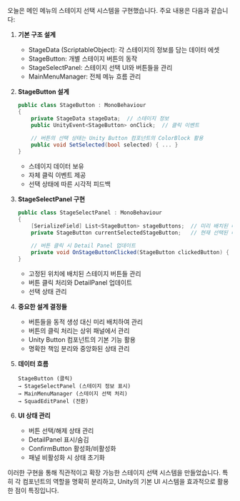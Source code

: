 오늘은 메인 메뉴의 스테이지 선택 시스템을 구현했습니다. 주요 내용은 다음과 같습니다:

1. **기본 구조 설계**
   - StageData (ScriptableObject): 각 스테이지의 정보를 담는 데이터 에셋
   - StageButton: 개별 스테이지 버튼의 동작 
   - StageSelectPanel: 스테이지 선택 UI와 버튼들을 관리
   - MainMenuManager: 전체 메뉴 흐름 관리

2. **StageButton 설계**
   ```csharp
   public class StageButton : MonoBehaviour
   {
       private StageData stageData;  // 스테이지 정보
       public UnityEvent<StageButton> onClick;  // 클릭 이벤트
       
       // 버튼의 선택 상태는 Unity Button 컴포넌트의 ColorBlock 활용
       public void SetSelected(bool selected) { ... }
   }
   ```
   - 스테이지 데이터 보유
   - 자체 클릭 이벤트 제공
   - 선택 상태에 따른 시각적 피드백

3. **StageSelectPanel 구현**
   ```csharp
   public class StageSelectPanel : MonoBehaviour
   {
       [SerializeField] List<StageButton> stageButtons;  // 미리 배치된 버튼들
       private StageButton currentSelectedStageButton;   // 현재 선택된 버튼
       
       // 버튼 클릭 시 Detail Panel 업데이트
       private void OnStageButtonClicked(StageButton clickedButton) { ... }
   }
   ```
   - 고정된 위치에 배치된 스테이지 버튼들 관리
   - 버튼 클릭 처리와 DetailPanel 업데이트
   - 선택 상태 관리

4. **중요한 설계 결정들**
   - 버튼들을 동적 생성 대신 미리 배치하여 관리
   - 버튼의 클릭 처리는 상위 패널에서 관리
   - Unity Button 컴포넌트의 기본 기능 활용
   - 명확한 책임 분리와 중앙화된 상태 관리

5. **데이터 흐름**
   ```
   StageButton (클릭) 
   → StageSelectPanel (스테이지 정보 표시) 
   → MainMenuManager (스테이지 선택 처리)
   → SquadEditPanel (전환)
   ```

6. **UI 상태 관리**
   - 버튼 선택/해제 상태 관리
   - DetailPanel 표시/숨김
   - ConfirmButton 활성화/비활성화
   - 패널 비활성화 시 상태 초기화

이러한 구현을 통해 직관적이고 확장 가능한 스테이지 선택 시스템을 만들었습니다. 특히 각 컴포넌트의 역할을 명확히 분리하고, Unity의 기본 UI 시스템을 효과적으로 활용한 점이 특징입니다.